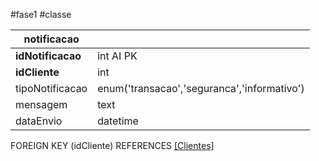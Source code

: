 #fase1 #classe

| notificacao       |                                             |
| ----------------- | ------------------------------------------- |
| **idNotificacao** | int AI PK                                   |
| **idCliente**     | int                                         |
| tipoNotificacao   | enum('transacao','seguranca','informativo') |
| mensagem          | text                                        |
| dataEnvio         | datetime                                    |

FOREIGN KEY (idCliente) REFERENCES [[Clientes]](idCliente) 